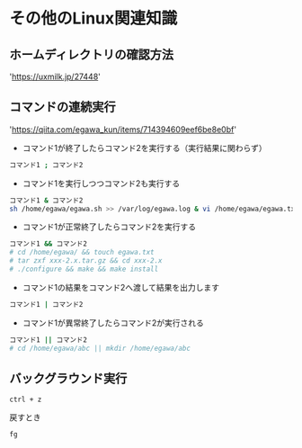 # その他のLinux関連知識

## ホームディレクトリの確認方法

'https://uxmilk.jp/27448'

## コマンドの連続実行

'https://qiita.com/egawa_kun/items/714394609eef6be8e0bf'

* コマンド1が終了したらコマンド2を実行する（実行結果に関わらず）
```bash
コマンド1 ; コマンド2
```

* コマンド1を実行しつつコマンド2も実行する
```bash
コマンド1 & コマンド2
sh /home/egawa/egawa.sh >> /var/log/egawa.log & vi /home/egawa/egawa.txt
```

* コマンド1が正常終了したらコマンド2を実行する
```bash
コマンド1 && コマンド2
# cd /home/egawa/ && touch egawa.txt
# tar zxf xxx-2.x.tar.gz && cd xxx-2.x
# ./configure && make && make install
```

* コマンド1の結果をコマンド2へ渡して結果を出力します
```bash
コマンド1 | コマンド2
```

* コマンド1が異常終了したらコマンド2が実行される
```bash
コマンド1 || コマンド2
# cd /home/egawa/abc || mkdir /home/egawa/abc
```

## バックグラウンド実行
```
ctrl + z
```

戻すとき
```
fg
```

